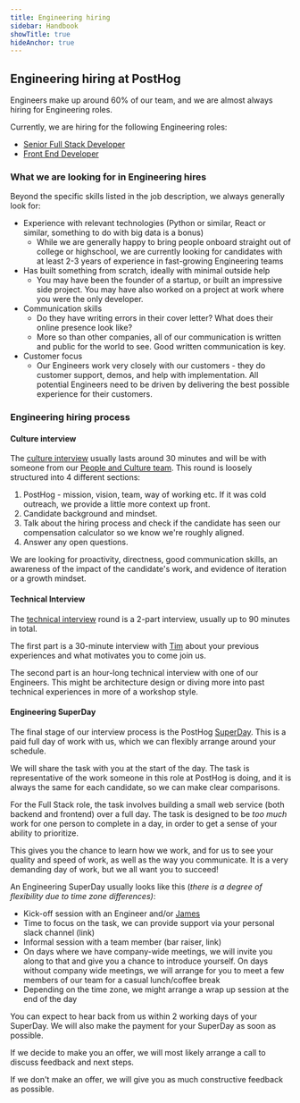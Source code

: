 ```yaml
---
title: Engineering hiring
sidebar: Handbook
showTitle: true
hideAnchor: true
---
```


## Engineering hiring at PostHog

Engineers make up around 60% of our team, and we are almost always hiring for Engineering roles. 

Currently, we are hiring for the following Engineering roles:

*   [Senior Full Stack Developer](https://apply.workable.com/posthog/j/E3CAF059AB/)
*   [Front End Developer](https://apply.workable.com/posthog/j/039CA3883F/)

### What we are looking for in Engineering hires

Beyond the specific skills listed in the job description, we always generally look for: 

*   Experience with relevant technologies (Python or similar, React or similar, something to do with big data is a bonus)
    *   While we are generally happy to bring people onboard straight out of college or highschool, we are currently looking for candidates with at least 2-3 years of experience in fast-growing Engineering teams
*   Has built something from scratch, ideally with minimal outside help
    *   You may have been the founder of a startup, or built an impressive side project. You may have also worked on a project at work where you were the only developer. 
*   Communication skills
    *   Do they have writing errors in their cover letter? What does their online presence look like?
    *   More so than other companies, all of our communication is written and public for the world to see. Good written communication is key.
*   Customer focus
    *   Our Engineers work very closely with our customers - they do customer support, demos, and help with implementation. All potential Engineers need to be driven by delivering the best possible experience for their customers. 

### Engineering hiring process 

#### Culture interview 

The [culture interview](https://posthog.com/handbook/people/hiring-process#interview-1---culture-with-eltje) usually lasts around 30 minutes and will be with someone from our [People and Culture team](https://posthog.com/handbook/people/team-structure/people). This round is loosely structured into 4 different sections:

1. PostHog - mission, vision, team, way of working etc. If it was cold outreach, we provide a little more context up front.
2. Candidate background and mindset.
3. Talk about the hiring process and check if the candidate has seen our compensation calculator so we know we're roughly aligned.
4. Answer any open questions.

We are looking for proactivity, directness, good communication skills, an awareness of the impact of the candidate's work, and evidence of iteration or a growth mindset. 


#### Technical Interview

The [technical interview](https://posthog.com/handbook/people/hiring-process#interview-2) round is a 2-part interview, usually up to 90 minutes in total.

The first part is a 30-minute interview with [Tim](https://posthog.com/handbook/people/team#tim-glaser-co-founder--cto-) about your previous experiences and what motivates you to come join us. 

The second part is an hour-long technical interview with one of our Engineers. This might be architecture design or diving more into past technical experiences in more of a workshop style.


#### Engineering SuperDay

The final stage of our interview process is the PostHog [SuperDay](https://posthog.com/handbook/people/hiring-process#posthog-superday). This is a paid full day of work with us, which we can flexibly arrange around your schedule. 

We will share the task with you at the start of the day. The task is representative of the work someone in this role at PostHog is doing, and it is always the same for each candidate, so we can make clear comparisons.

For the Full Stack role, the task involves building a small web service (both backend and frontend) over a full day. The task is designed to be _too much_ work for one person to complete in a day, in order to get a sense of your ability to prioritize. 

This gives you the chance to learn how we work, and for us to see your quality and speed of work, as well as the way you communicate. It is a very demanding day of work, but we all want you to succeed! 

An Engineering SuperDay usually looks like this (_there is a degree of flexibility due to time zone differences)_:

*   Kick-off session with an Engineer and/or [James](https://posthog.com/handbook/people/team#james-hawkins-co-founder--ceo-)
*   Time to focus on the task, we can provide support via your personal slack channel (link)
*   Informal session with a team member (bar raiser, link)
*   On days where we have company-wide meetings, we will invite you along to that and give you a chance to introduce yourself. On days without company wide meetings, we will arrange for you to meet a few members of our team for a casual lunch/coffee break
*   Depending on the time zone, we might arrange a wrap up session at the end of the day

You can expect to hear back from us within 2 working days of your SuperDay. We will also make the payment for your SuperDay as soon as possible. 

If we decide to make you an offer, we will most likely arrange a call to discuss feedback and next steps.

If we don't make an offer, we will give you as much constructive feedback as possible. 
